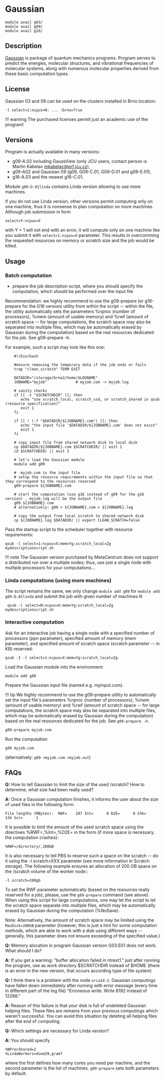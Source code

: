 # Gaussian

    module avail g03/
    module avail g09/
    module avail g16/

## Description

[Gaussian](https://www.gaussian.com) is package of quantum mechanics programs. Program serves to predict the energies, molecular structures, and vibrational frequencies of molecular systems, along with numerous molecular properties derived from these basic computation types.

## License

Gaussian 03 and 09 can be used on the clusters installed in Brno location:

    -l select=1:ncpus=N: ... :brno=True

!!! warning
    The purchased licenses permit just an academic use of the program!

## Versions

Program is actually available in many versions: 

- g09-A.02 including GaussView (only JCU users, contact person is Martin Kabelac <mkabelac@prf.jcu.cz>),
- g09-A02 and Gaussian 09 (g09, G09-C.01, G09-D.01 and g09-E.01),
- g16-A.03 and the newest g16-C.01.

Module `g09-D.01linda` contains Linda version allowing to use more machines.

If you do not use Linda version, other versions permit computing only on one machine, thus it is nonsense to plan computation on more machines. Although job submission in form

    select=Y:ncpus=X

with Y > 1 will not end with an error, it will compute only on one machine like you submit it with `select=1:ncpus=X` parameter. This results in overcomming the requested resources on memory or scratch size and the job would be killed.


## Usage

### Batch computation

- prepare the job description script, where you should specify the computation, which should be performed over the input file

Recommendation: we highly recommend to use the g09-prepare (or g16-prepare for the G16 version) utility from within the script -- within the file, the utility automatically sets the parameters %nproc (number of processors), %mem (amount of usable memory) and %rwf (amount of scratch space -- for large computations, the scratch space may also be separated into multiple files, which may be automatically erased by Gaussian during the computation) based on the real resources dedicated for the job. See g09-prepare -h.
        
For example, such a script may look like this one:

````
    #!/bin/bash
    
    #ensure removing the temporary data if the job ends or fails
    trap "clean_scratch" TERM EXIT
     
    DATADIR="/storage/brno2/home/$LOGNAME"
    JOBNAME="myjob"             # myjob.com -> myjob.log
    
    # sanity checks
    if [[ -z "$SCRATCHDIR" ]]; then
       echo "use scratch_local, scratch_ssd, or scratch_shared in qsub (resource specification)"
       exit 1
    fi
    
    if [[ ! (-f "$DATADIR/${JOBNAME}.com") ]]; then
       echo "the input file '$DATADIR/${JOBNAME}.com' does not exist"
       exit 1
    fi
    
    # copy input file from shared network disk to local disk
    cp $DATADIR/${JOBNAME}.com $SCRATCHDIR/ || exit 1
    cd $SCRATCHDIR/ || exit 2
    
    # let's load the Gaussian module
    module add g09
    
    #  myjob.com is the input file
    # setup the resource requirements within the input file so that they correspond to the resources reserved
    g09-prepare ${JOBNAME}.com
    
    # start the computation (use g16 instead of g09 for the g16 version) , myjob.log will be the output file
    g09 ${JOBNAME}.com
    # alternatively: g09 < ${JOBNAME}.com > ${JOBNAME}.log
    
    # copy the output from local scratch to shared network disk
    cp ${JOBNAME}.log $DATADIR/ || export CLEAN_SCRATCH=false
````

Pass the startup script to the scheduler together with resource requirements:

    qsub -l select=1:ncpus=X:mem=Yg:scratch_local=Zg mydescriptionscript.sh
        
!!! note
    The Gaussian version purchased by MetaCentrum does not support a distributed run over a multiple nodes; thus, use just a single node with multiple processors for your computations...


### Linda computations (using more machines)

The script remains the same, we only change `module add g09` for `module add g09-D.01linda` and submit the job with given number of machines N

     qsub -l select=N:ncpus=X:mem=Yg:scratch_local=Zg mydescriptionscript.sh

### Interactive computation

Ask for an interactive job having a single node with a specified number of processors (ppn parameter), specified amount of memory (mem parameter), and specified amount of scratch space (scratch parameter -- in KB) reserved:

    qsub -I -l select=1:ncpus=X:mem=Yg:scratch_local=Zg

Load the Gaussian module into the environment:

    module add g09

Prepare the Gaussian input file (named e.g. myinput.com).

!!! tip
    We highly recommend to use the g09-prepare utility to automatically set the input file's parameters %nproc (number of processors), %mem (amount of usable memory) and %rwf (amount of scratch space -- for large computations, the scratch space may also be separated into multiple files, which may be automatically erased by Gaussian during the computation) based on the real resources dedicated for the job. See `g09-prepare -h`.

    g09-prepare myjob.com

Run the computation

    g09 myjob.com

(alternatively: `g09 <myjob.com >myjob.out`)

## FAQs

**Q:** How to tell Gaussian to limit the size of the used /scratch? How to determine, what size had been really used?

**A:** Once a Gaussian computation finishes, it informs the user about the size of used files in the following form:

    File lengths (MBytes):  RWF=    207 Int=      0 D2E=      0 Chk=    134 Scr=      1

It is possible to limit the amount of the used scratch space using the directives %RWF=,%Int=,%D2E= in the form (if more space is necessary, the computation crashes):

    %RWF=/directory/,200GB 

It is also necessary to tell PBS to reserve such a space on the scratch -- do it using the -l scratch=XXX parameter (see more information in Scratch storage). The following example ensures an allocation of 200 GB space on the /scratch volume of the worker node::

    -l scratch=200gb 

To set the RWF parameter automatically (based on the resources really reserved for a job), please, use the `g09-prepare` command (see above). When using this script for large computations, one may let the script to let the scratch space separate into multiple files, which may be automatically erased by Gaussian during the computation (%NoSave).

Note: Alternatively, the amount of scratch space may be limited using the `MaxDisk=200GB` parameter (however, this is just a hint for some computation methods, which are able to work with a disk using different ways -- generally, this parameter does not ensure exceeding of the specified value.)

**Q:** Memory alocation in program Gaussian version G03.E01 does not work. What should I do?

**A:** If you get a warning: "buffer allocation failed in ntrext1." just after running the program, use as work directory $SCRATCHDIR instead of $HOME (there is an error in the new version, that occurs according type of file system)

**Q:** I think there is a problem with the node `orca14-2`. Gaussian computings have fallen down immediately after running with error message (every time in different part of the log file) "Erroneous write. Write 8192 instead of 12288."

**A:** Reason of this failure is that your disk is full of undeleted Gaussian helping files. These files are remains from your previous computings which weren't successful. You can avoid this situation by deleting all helping files after the end of computing.

**Q:** Which settings are necessary for Linda version?

**A:** You should specify

    %NProcShared=2
    %LindaWorkers=doom29,gram7

where the first defines how many cores you need per machine, and the second parameter is the list of machines. `g09-prepare` sets both parameters by default. 

